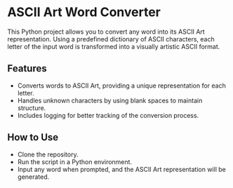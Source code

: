 # ASCII Art Word Converter
This Python project allows you to convert any word into its ASCII Art representation. Using a predefined dictionary of ASCII characters, each letter of the input word is transformed into a visually artistic ASCII format.

## Features
- Converts words to ASCII Art, providing a unique representation for each letter.
- Handles unknown characters by using blank spaces to maintain structure.
- Includes logging for better tracking of the conversion process.

## How to Use
- Clone the repository.
- Run the script in a Python environment.
- Input any word when prompted, and the ASCII Art representation will be generated.
